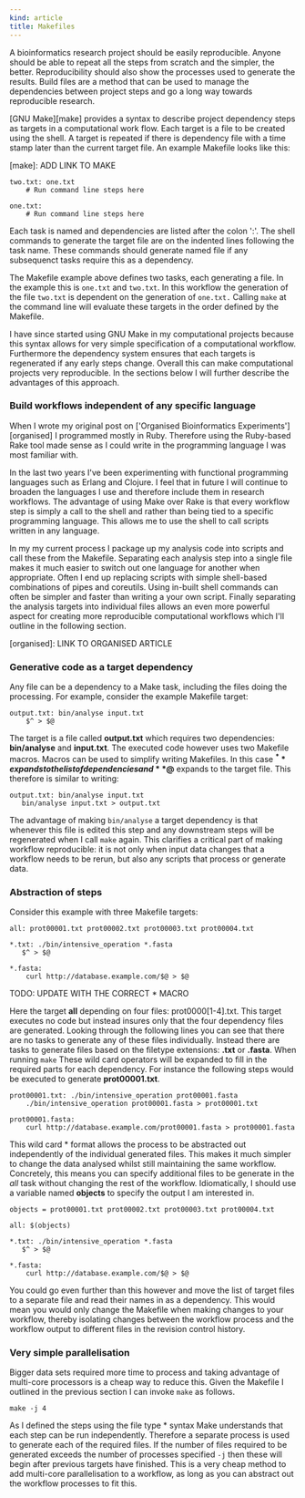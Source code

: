 ```yaml
---
kind: article
title: Makefiles
---
```


A bioinformatics research project should be easily reproducible. Anyone should
be able to repeat all the steps from scratch and the simpler, the better.
Reproducibility should also show the processes used to generate the results.
Build files are a method that can be used to manage the dependencies between
project steps and go a long way towards reproducible research.

[GNU Make][make] provides a syntax to describe project dependency steps as
targets in a computational work flow. Each target is a file to be created using
the shell. A target is repeated if there is dependency file with a time stamp
later than the current target file. An example Makefile looks like this:

[make]: ADD LINK TO MAKE

    two.txt: one.txt
        # Run command line steps here

    one.txt:
        # Run command line steps here

Each task is named and dependencies are listed after the colon ':'. The shell
commands to generate the target file are on the indented lines following the
task name. These commands should generate named file if any subsequenct tasks
require this as a dependency.

The Makefile example above defines two tasks, each generating a file. In the
example this is `one.txt` and `two.txt`. In this workflow the generation of the
file `two.txt` is dependent on the generation of `one.txt.` Calling `make` at
the command line will evaluate these targets in the order defined by the
Makefile.

I have since started using GNU Make in my computational projects because this
syntax allows for very simple specification of a computational workflow.
Furthermore the dependency system ensures that each targets is regenerated if
any early steps change. Overall this can make computational projects very
reproducible. In the sections below I will further describe the advantages of
this approach.

### Build workflows independent of any specific language

When I wrote my original post on ['Organised Bioinformatics
Experiments'][organised] I programmed mostly in Ruby. Therefore using the
Ruby-based Rake tool made sense as I could write in the programming language I
was most familiar with.

In the last two years I've been experimenting with functional programming
languages such as Erlang and Clojure. I feel that in future I will continue to
broaden the languages I use and therefore include them in research workflows.
The advantage of using Make over Rake is that every workflow step is simply a
call to the shell and rather than being tied to a specific programming
language. This allows me to use the shell to call scripts written in any
language.

In my my current process I package up my analysis code into scripts and call
these from the Makefile. Separating each analysis step into a single file makes
it much easier to switch out one language for another when appropriate. Often I
end up replacing scripts with simple shell-based combinations of pipes and
coreutils. Using in-built shell commands can often be simpler and faster than
writing a your own script. Finally separating the analysis targets into
individual files allows an even more powerful aspect for creating more
reproducible computational workflows which I'll outline in the following
section. 

[organised]: LINK TO ORGANISED ARTICLE

### Generative code as a target dependency

Any file can be a dependency to a Make task, including the files doing the
processing. For example, consider the example Makefile target:

    output.txt: bin/analyse input.txt
        $^ > $@

The target is a file called **output.txt** which requires two dependencies:
**bin/analyse** and **input.txt**. The executed code however uses two Makefile
macros. Macros can be used to simplify writing Makefiles. In this case **$^**
expands to the list of dependencies and **$@** expands to the target file. This
therefore is similar to writing:

    output.txt: bin/analyse input.txt
       bin/analyse input.txt > output.txt

The advantage of making `bin/analyse` a target dependency is that whenever this
file is edited this step and any downstream steps will be regenerated when I
call `make` again. This clarifies a critical part of making workflow
reproducible: it is not only when input data changes that a workflow needs to
be rerun, but also any scripts that process or generate data.

### Abstraction of steps

Consider this example with three Makefile targets:

    all: prot00001.txt prot00002.txt prot00003.txt prot00004.txt

    *.txt: ./bin/intensive_operation *.fasta
       $^ > $@

    *.fasta:
        curl http://database.example.com/$@ > $@

TODO: UPDATE WITH THE CORRECT * MACRO

Here the target **all** depending on four files: prot0000[1-4].txt. This target
executes no code but instead insures only that the four dependency files are
generated. Looking through the following lines you can see that there are no
tasks to generate any of these files individually. Instead there are tasks to
generate files based on the filetype extensions: **.txt** or **.fasta**. When
running `make` These wild card operators will be expanded to fill in the
required parts for each dependency. For instance the following steps would be
executed to generate **prot00001.txt**.

    prot00001.txt: ./bin/intensive_operation prot00001.fasta
        ./bin/intensive_operation prot00001.fasta > prot00001.txt

    prot00001.fasta:
        curl http://database.example.com/prot00001.fasta > prot00001.fasta

This wild card \* format allows the process to be abstracted out independently
of the individual generated files. This makes it much simpler to change the
data analysed whilst still maintaining the same workflow. Concretely, this
means you can specify additional files to be generate in the *all* task without
changing the rest of the workflow. Idiomatically, I should use a variable named
**objects** to specify the output I am interested in.

    objects = prot00001.txt prot00002.txt prot00003.txt prot00004.txt

    all: $(objects)

    *.txt: ./bin/intensive_operation *.fasta
       $^ > $@

    *.fasta:
        curl http://database.example.com/$@ > $@

You could go even further than this however and move the list of target files
to a separate file and read their names in as a dependency. This would mean you
would only change the Makefile when making changes to your workflow, thereby
isolating changes between the workflow process and the workflow output to
different files in the revision control history.

### Very simple parallelisation

Bigger data sets required more time to process and taking advantage of
multi-core processors is a cheap way to reduce this. Given the Makefile I
outlined in the previous section I can invoke `make` as follows.

  `make -j 4`

As I defined the steps using the file type \* syntax Make understands that each
step can be run independently. Therefore a separate process is used to generate
each of the required files. If the number of files required to be generated
exceeds the number of processes specified  `-j` then these will begin after
previous targets have finished. This is a very cheap method to add multi-core
parallelisation to a workflow, as long as you can abstract out the workflow
processes to fit this.
